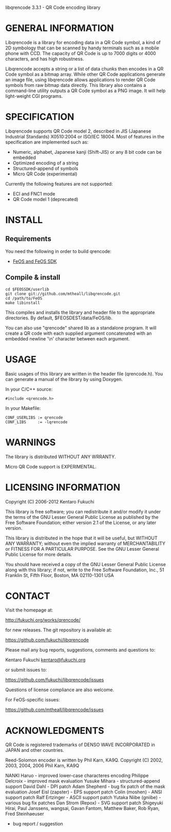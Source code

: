 libqrencode 3.3.1 - QR Code encoding library

GENERAL INFORMATION
===================
Libqrencode is a library for encoding data in a QR Code symbol, a kind of 2D
symbology that can be scanned by handy terminals such as a mobile phone with
CCD. The capacity of QR Code is up to 7000 digits or 4000 characters, and has
high robustness.

Libqrencode accepts a string or a list of data chunks then encodes in a QR Code
symbol as a bitmap array. While other QR Code applications generate an image
file, using libqrencode allows applications to render QR Code symbols from raw
bitmap data directly. This library also contains a command-line utility outputs
a QR Code symbol as a PNG image. It will help light-weight CGI programs.


SPECIFICATION
=============
Libqrencode supports QR Code model 2, described in JIS (Japanese Industrial
Standards) X0510:2004 or ISO/IEC 18004. Most of features in the specification
are implemented such as:
- Numeric, alphabet, Japanese kanji (Shift-JIS) or any 8 bit code can be
  embedded
- Optimized encoding of a string
- Structured-append of symbols
- Micro QR Code (experimental)

Currently the following features are not supported:
- ECI and FNC1 mode
- QR Code model 1 (deprecated)


INSTALL
=======

Requirements
------------

You need the following in order to build qrencode:

- [FeOS and FeOS SDK](https://github.com/fincs/FeOS "FeOS")

Compile & install
-----------------

    cd $FEOSSDK/userlib
    git clone git://github.com/mtheall/libqrencode.git
    cd /path/to/FeOS
    make libinstall

This compiles and installs the library and header file to the appropriate
directories. By default, $FEOSDEST/data/FeOS/lib.

You can also use "qrencode" shared lib as a standalone program. It will
create a QR code with each supplied argument concatenated with an embedded
newline '\n' character between each argument.


USAGE
=====
Basic usages of this library are written in the header file (qrencode.h).
You can generate a manual of the library by using Doxygen.

In your C/C++ source:

    #include <qrencode.h>

In your Makefile:

    CONF_USERLIBS := qrencode
    CONF_LIBS     := -lqrencode

WARNINGS
========
The library is distributed WITHOUT ANY WRRANTY.

Micro QR Code support is EXPERIMENTAL.

LICENSING INFORMATION
=====================
Copyright (C) 2006-2012 Kentaro Fukuchi

This library is free software; you can redistribute it and/or modify it under
the terms of the GNU Lesser General Public License as published by the Free
Software Foundation; either version 2.1 of the License, or any later version.

This library is distributed in the hope that it will be useful, but WITHOUT ANY
WARRANTY; without even the implied warranty of MERCHANTABILITY or FITNESS FOR A
PARTICULAR PURPOSE. See the GNU Lesser General Public License for more details.

You should have received a copy of the GNU Lesser General Public License along
with this library; if not, write to the Free Software Foundation, Inc., 51
Franklin St, Fifth Floor, Boston, MA 02110-1301 USA


CONTACT
=======
Visit the homepage at:

http://fukuchi.org/works/qrencode/

for new releases. The git repository is available at:

https://github.com/fukuchi/libqrencode

Please mail any bug reports, suggestions, comments and questions to:

Kentaro Fukuchi <kentaro@fukuchi.org>

or submit issues to:

https://github.com/fukuchi/libqrencode/issues

Questions of license compliance are also welcome.

For FeOS-specific issues:

https://github.com/mtheall/libqrencode/issues


ACKNOWLEDGMENTS
===============
QR Code is registered trademarks of DENSO WAVE INCORPORATED in JAPAN and other
countries.

Reed-Solomon encoder is written by Phil Karn, KA9Q.
Copyright (C) 2002, 2003, 2004, 2006 Phil Karn, KA9Q

NANKI Haruo           - improved lower-case characteres encoding
Philippe Delcroix     - improved mask evaluation
Yusuke Mihara         - structured-append support
David Dahl            - DPI patch
Adam Shepherd         - bug fix patch of the mask evaluation
Josef Eisl (zapster)  - EPS support patch
Colin (moshen)        - ANSI support patch
Ralf Ertzinger        - ASCII support patch
Yutaka Niibe (gniibe) - various bug fix patches
Dan Strom (Repox)     - SVG support patch
Shigeyuki Hirai, Paul Janssens, wangsai, Gavan Fantom, Matthew Baker, Rob Ryan,
Fred Steinhaeuser
 - bug report / suggestion
